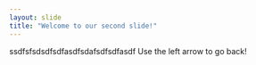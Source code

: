 ```yaml
---
layout: slide
title: "Welcome to our second slide!"
---
```

ssdfsfsdsdfsdfasdfsdafsdfsdfasdf
Use the left arrow to go back!
